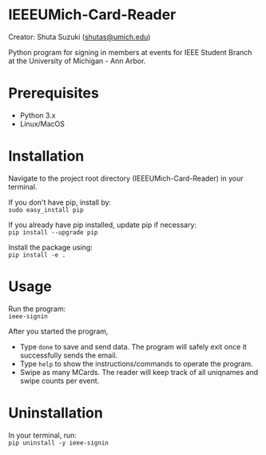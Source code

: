 # IEEEUMich-Card-Reader
Creator: Shuta Suzuki (shutas@umich.edu)

Python program for signing in members at events for IEEE Student Branch at the University of Michigan - Ann Arbor.  

# Prerequisites
- Python 3.x
- Linux/MacOS

# Installation
Navigate to the project root directory (IEEEUMich-Card-Reader) in your terminal.

If you don't have pip, install by:  
`sudo easy_install pip`

If you already have pip installed, update pip if necessary:  
`pip install --upgrade pip`

Install the package using:  
`pip install -e .`

# Usage
Run the program:  
`ieee-signin`

After you started the program,
- Type `done` to save and send data. The program will safely exit once it successfully sends the email.
- Type `help` to show the instructions/commands to operate the program.
- Swipe as many MCards. The reader will keep track of all uniqnames and swipe counts per event.

# Uninstallation
In your terminal, run:  
`pip uninstall -y ieee-signin`
